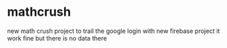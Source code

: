 # mathcrush

new math crush
 project to trail the google login with new firebase project it work fine
 but there is no data there
 
